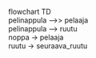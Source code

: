 
flowchart TD  
	pelinappula -->> pelaaja  
	pelinappula --> ruutu  
	noppa -> pelaaja  
	ruutu -> seuraava_ruutu  

